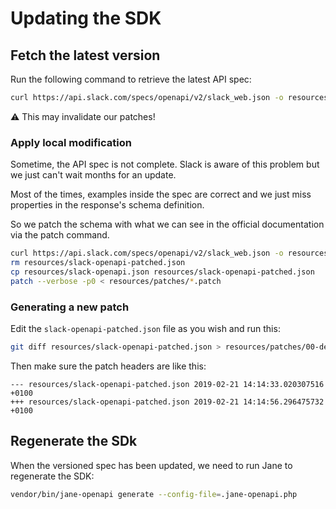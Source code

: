 # Updating the SDK

## Fetch the latest version

Run the following command to retrieve the latest API spec:

```bash
curl https://api.slack.com/specs/openapi/v2/slack_web.json -o resources/slack-openapi.json
```

:warning: This may invalidate our patches!

### Apply local modification

Sometime, the API spec is not complete. Slack is aware of this problem but we just can't wait months for an update.

Most of the times, examples inside the spec are correct and we just miss properties in the response's schema definition.

So we patch the schema with what we can see in the official documentation via the patch command.

```bash
curl https://api.slack.com/specs/openapi/v2/slack_web.json -o resources/slack-openapi.json
rm resources/slack-openapi-patched.json
cp resources/slack-openapi.json resources/slack-openapi-patched.json
patch --verbose -p0 < resources/patches/*.patch
```

### Generating a new patch

Edit the `slack-openapi-patched.json` file as you wish and run this:

```bash
git diff resources/slack-openapi-patched.json > resources/patches/00-description.patch
```

Then make sure the patch headers are like this:

```plain
--- resources/slack-openapi-patched.json 2019-02-21 14:14:33.020307516 +0100
+++ resources/slack-openapi-patched.json 2019-02-21 14:14:56.296475732 +0100
```

## Regenerate the SDk

When the versioned spec has been updated, we need to run Jane to regenerate the
SDK:

```bash
vendor/bin/jane-openapi generate --config-file=.jane-openapi.php
```
